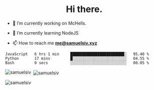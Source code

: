 <h1 align="center">Hi there.</h1>

- 🔭 I’m currently working on McHells.

- 🌱 I’m currently learning NodeJS

- 📫 How to reach me **me@samuelsiv.xyz**


<!--START_SECTION:waka-->

```text
JavaScript   6 hrs 1 min     ████████████████████████░   95.40 %
Python       17 mins         █░░░░░░░░░░░░░░░░░░░░░░░░   04.55 %
Bash         0 secs          ░░░░░░░░░░░░░░░░░░░░░░░░░   00.05 %
```

<!--END_SECTION:waka-->

<p><img align="left" src="https://github-readme-stats.vercel.app/api/top-langs?username=samuelsiv&show_icons=true&locale=en&layout=compact&theme=radical" alt="samuelsiv" /></p>

<p>&nbsp;<img align="center" src="https://github-readme-stats.vercel.app/api?username=samuelsiv&show_icons=true&locale=en&theme=radical" alt="samuelsiv" /></p>
<p align="left"> <img src="https://komarev.com/ghpvc/?username=samuelsiv&label=Profile%20views&color=0e75b6&style=flat" alt="samuelsiv" /> </p>

